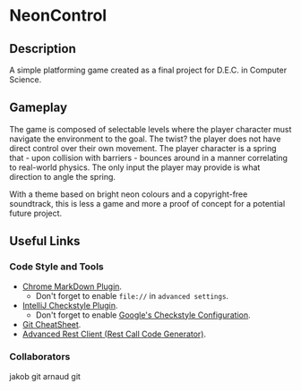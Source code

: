 # NeonControl

## Description
 A simple platforming game created as a final project for D.E.C. in Computer Science.

## Gameplay
 The game is composed of selectable levels where the player character must navigate the environment to the goal. The twist? the player does not
 have direct control over their own movement. The player character is a spring that - upon collision with barriers - bounces around in a manner
 correlating to real-world physics. The only input the player may provide is what direction to angle the spring. 
 
 With a theme based on bright neon colours and a copyright-free soundtrack, this is less a game and more a proof of concept for a potential future
 project.

## Useful Links

### Code Style and Tools

 * [Chrome MarkDown Plugin](https://chrome.google.com/webstore/detail/markdown-viewer/ckkdlimhmcjmikdlpkmbgfkaikojcbjk?hl=en).
    * Don't forget to enable ```file://``` in ```advanced settings```.
 * [IntelliJ Checkstyle Plugin](https://plugins.jetbrains.com/plugin/1065-checkstyle-idea).
    * Don't forget to enable [Google's Checkstyle Configuration](https://raw.githubusercontent.com/checkstyle/checkstyle/master/src/main/resources/google_checks.xml).
 * [Git CheatSheet](git-cheatsheet.md).
 * [Advanced Rest Client (Rest Call Code Generator)](https://docs.advancedrestclient.com/installation).

### Collaborators
jakob git
arnaud git
